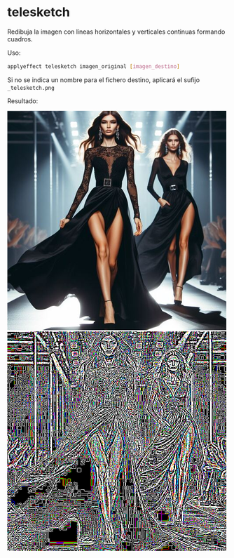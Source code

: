 # telesketch

Redibuja la imagen con líneas horizontales y verticales continuas formando cuadros.

Uso:

``` sh
applyeffect telesketch imagen_original [imagen_destino]
```

Si no se indica un nombre para el fichero destino, aplicará el sufijo `_telesketch.png`

Resultado:

![imagen original](../../images/image.jpg)
![telesketch](../../images/image_telesketch.png)
